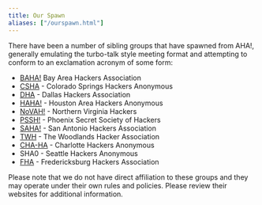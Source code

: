 ```yaml
---
title: Our Spawn
aliases: ["/ourspawn.html"]
---
```


There have been a number of sibling groups that have spawned from AHA!,
generally emulating the turbo-talk style meeting format and attempting
to conform to an exclamation acronym of some form:

- [BAHA!][BAHA] Bay Area Hackers Association
- [CSHA][CSHA] - Colorado Springs Hackers Anonymous
- [DHA][DHA] - Dallas Hackers Association
- [HAHA!][HAHA] - Houston Area Hackers Anonymous
- [NoVAH!][NoVAH] - Northern Virginia Hackers
- [PSSH!][PSSH] - Phoenix Secret Society of Hackers
- [SAHA!][SAHA] - San Antonio Hackers Association
- [TWH][TWH] - The Woodlands Hacker Association
- [CHA-HA][CHA-HA] - Charlotte Hackers Anonymous
- SHA0 - Seattle Hackers Anonymous
- [FHA] - Fredericksburg Hackers Association

Please note that we do not have direct affiliation to these groups and
they may operate under their own rules and policies. Please review their
websites for additional information.

[BAHA]: https://theuselessweb.com/?deadlink=http://baha.bitrot.info/
[CSHA]: https://theuselessweb.com/?deadlink=http://csha.reversing.us/
[DHA]: http://www.meetup.com/Dallas-Hackers-Association/
[NoVAH]: https://novahackers.com/
[PSSH]: https://theuselessweb.com/?deadlink=http://groups.google.com/group/phxSSH?hl=en
[SAHA]: http://satxhackers.org/
[TWH]: http://www.thewoodlandshackers.com/
[CHA-HA]: https://theuselessweb.com/?deadlink=http://cha-ha.com/
[HAHA]: http://www.meetup.com/Houston-Area-Hackers-Association/
[FHA]: http://fxbghackers.com
